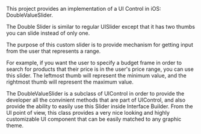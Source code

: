 This project provides an implementation of a UI Control in iOS: DoubleValueSlider.

The Double Slider is similar to regular UISlider except that it has two thumbs you can slide instead of only one.

The purpose of this custom slider is to provide mechanism for getting input from the user that represents a range.

For example, if you want the user to specify a budget frame in order to search for products that their price is in the user's price range, you can use this slider. The leftmost thumb will represent the minimum value, and the rightmost thumb will represent the maximum value.

The DoubleValueSlider is a subclass of UIControl in order to provide the developer all the convinient methods that are part of UIControl, and also provide the ability to easily use this Slider inside Interface Builder. From the UI point of view, this class provides a very nice looking and highly customizable UI component that can be easily matched to any graphic theme.
